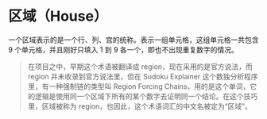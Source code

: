 # 区域（House）

一个区域表示的是一个行、列、宫的统称。表示一组单元格，这组单元格一共包含 9 个单元格，并且刚好只填入 1 到 9 各一个，即也不出现重复数字的情况。

> 在项目之中，早期这个术语被翻译成 region，现在采用的是官方说法，而 region 并未收录到官方说法里，但在 Sudoku Explainer 这个数独分析程序里，有一种强制链的类型叫 Region Forcing Chains，用的是这个单词，它的逻辑是使用同一个区域下所有的某个数字去证明同一个结论。在这个技巧里，区域被称为 region，也因此，这个术语词汇的中文名被定为“区域”。

